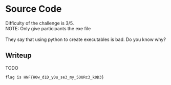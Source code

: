 # Source Code
Difficulty of the challenge is 3/5.</br>
NOTE: Only give participants the exe file</br></br>
They say that using python to create executables is bad. Do you know why?


## Writeup
TODO

```flag is HNF{H0w_d1D_y0u_se3_my_5OURc3_k0D3}```
